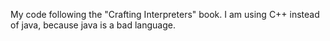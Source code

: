 My code following the "Crafting Interpreters" book. I am using C++ instead of java, because java is a bad language.
